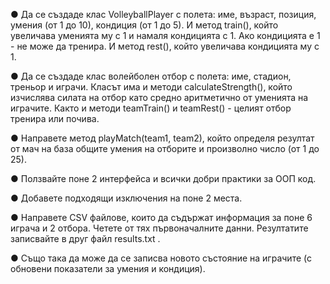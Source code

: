● Да се създаде клас VolleyballPlayer с полета: име, възраст, позиция, умения (от 1 до 10), кондиция (от 1
до 5). И метод train(), който увеличава уменията му с 1 и намаля кондицията с 1. Ако кондицията е 1 -
не може да тренира. И метод rest(), който увеличава кондицията му с 1.

● Да се създаде клас волейболен отбор с полета: име, стадион, треньор и играчи. Класът има и методи
calculateStrength(), който изчислява силата на отбор като средно аритметично от уменията на играчите. 
Както и методи teamTrain() и teamRest() - целият отбор тренира или почива.

● Направете метод playMatch(team1, team2), който определя резултат от мач на база общите умения на
отборите и произволно число (от 1 до 25).

● Ползвайте поне 2 интерфейса и всички добри практики за ООП код.

● Добавете подходящи изключения на поне 2 места.

● Направете CSV файлове, които да съдържат информация за поне 6 играча и 2 отбора. Четете от тях
първоначалните данни. Резултатите записвайте в друг файл results.txt .

● Също така да може да се записва новото състояние на играчите (с обновени показатели за умения и
кондиция).
